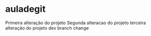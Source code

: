 # auladegit

Primeira alteração do projeto
Segunda alteracao do projeto
terceira alteração do projeto 
dev branch change
